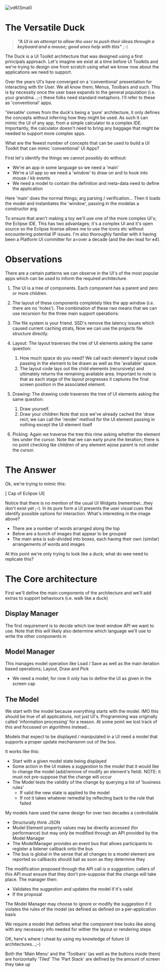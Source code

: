 ![vd6(Small)](https://github.com/E4Eric/TheDuck/assets/2371669/7fc8409f-e41a-41b2-b3a1-10b412423489)



# The Versatile Duck

> **_"A UI is an attempt to allow the user to push their ideas through a keyboard and a mouse; good ones help with this"_** ;-)

The Duck is a UI Toolkit architecture that was designed using a first principals approach.
Let's imagine we exist at a time before UI Toolkits and we're trying to design one from scratch using
what we know now about the applications we need to support.

Over the years UI's have converged on a 'conventional' presentation for interacting with thr User. We all know them; Menus, Toolbars and such. This is by necessity once the user base expands to the general population (i.e. your grandma...;-) these folks need standard metaphors.
I'll refer to these as 'conventional' apps.

'Versatile' comes from the duck's being a 'pure' architecture, it only defines the concepts without inferring how they might be used.
As such it can mimic the UI of any app, from a simple calculator to a complex IDE. Importantly, the calculator doesn't need to bring any baggage that might be needed to support more complex spps.

What are the fewest number of concepts that can be used to build a UI Toolkit that can mimic 'conventional' UI Apps?

First let's identify the things we cannot possibly do without:
- We're an app in some language so we need a 'main'
- We're a UI app so we need a 'window' to draw on and to hook into mouse / kb events
- We need a model to contain the definition and meta-data need to define the application

Here 'main' does the normal things; arg parsing / verification... Then it loads the model and instantiates the 'window', passing in the modelas a constructor arg.

To ensure that  aren't making a toy we'll use one of the more complex UI's; the Eclipse IDE.
This has two advantages; it's a complex UI and it's open source so the Eclipse license allows me to use the icons etc without encountering potential IP issues.
I'm also thoroughly familiar with it having been a Platform UI committer for a=over a decade (and the dev lead for e4).

# Observations

There are a certain patterns we can observe in the UI's of the most popular apps
which can be used to inform the required architecture.

1. The UI is a tree of components. Each component has a parent and zero or more children.
2. The layout of these components completely tiles the app window (i.e. there are no 'holes'). The combination of these rwo means that we can use recursion for the three main support operations:

3. The file system is your friend. SSD's remove the latency issues which caused current caching strats, Now we can use the projects file structure directly.
1. Layout: The layout traverses the tree of UI elements asking the same question:
   1. How much space do you need? We call each element's layout code passing in the element to be drawn as well as the 'available' space.
   2. The layout code lays out the child elements (recursively) and ultimately returns the remaining available area. Important to note is that as each stage of the layout progresses it captures the final screen position in the associated element.
2. Drawing: The drawing code traverses the tree of UI elements asking the same question:
   1. Draw yourself.
   2. Draw your children Note that sice we've already cached the 'draw rect; we can call the 'render' method for the UI element passing in nothing except the UI element itself
3. Picking: Again we traverse the tree this rime asking whether the element lies under the cursor. Note that we can early prune the iteration; there is no point checking tke children of any element wjose parent is not under the cursor.

# The Answer

Ok, we're trying to mimic this:

[ Cap of Eclipse UI]

Notice that there is no mention of the usual UI Widgets (remember...they don't exist yet ;-).
In its pure form a UI presents the user visual cues that identify possible options for interaction.
What's interesting in the image above?
  
- There are a number of words arranged along the top
- Below are a bunch of images that appear to be grouped
- The main area is sub-divided into boxes, each having their own (similar) arrangements of words and images

At this point we're only trying to look like a duck; what do wee need to replicate this?

# The Core architecture
First we'll define the main components of the architecture and we'll add extras to support
behaviours (i.e. walk like a duck)
## Display Manager
The first requirement is to decide which low level window API we want to use. Note that this will likely also determine
which language we'll use to write the other components in 
## Model Manager 
 This manages model operation like Load / Save as well as the main iteration based operations; Layout, Draw and Pick  


- We need a model; for now it only has to define the UI as given in the screen cap

## The Model
We start with the model because *everything* starts with the model. IMO this should be true
of all applications, not just UI's. Programming was originally called 'information processing' for a reason.
At some point we lost track of this and focussed on algorithms instead...

Models that expect to be displayed / manipulated in a UI need a model that supports a proper update mechanismm out of the box.

It works like this:
- Start with a given model state being displayed
- Some action in the UI makes a *suggestion* to the model that it would like to change the model (add/remove of modify an element's field). NOTE: it must not pre-suppose that the change will occur
- The Model tests the validity of the change by querying a list of 'business rules'
  - If valid the new state is applied to the model
  - If not it takes whatever remedial by reflecting back to the rule that failed

My models have used the same design for over two decades a controllable 
- Structurally think JSON
- Model Element property values may be directly accessed (for performance) but may *only* be modified through an API provided by the Model Manager
- The ModelManager provides an event bus that allows participants to register a listener callback onto the bus
- The bus is global in the sense that all changes to a model element are reported so callbacks should bail as soon as they determine they

The modification proposed through the API call *is a suggestion*; callers of this API must ensure that they don't pre-suppose that the change will take place.
The manager then:
- Validates the suggestion and updates the model if it's valid
- If the proposal 

The Model Manager may choose to ignore or modify the suggestion if it violates the rules of the model (as defined as defined on a per-application basis 

We require a model that defines what the component tree looks like along with any necessary info needed for wither the layout or rendering steps

OK, here's where I cheat by using my knowledge of future UI architectures...;-)

Both the 'Main Menu' and the 'Toolbars' (as well as the buttons inside them) are horizontally 'Tiled'
The 'Part Stack' are defined by the amount of screen they take up





